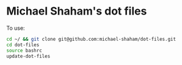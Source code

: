 # Michael Shaham's dot files

To use:

```bash
cd ~/ && git clone git@github.com:michael-shaham/dot-files.git
cd dot-files
source bashrc
update-dot-files
```
